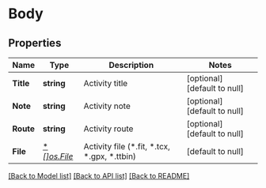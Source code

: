 # Body

## Properties
Name | Type | Description | Notes
------------ | ------------- | ------------- | -------------
**Title** | **string** | Activity title | [optional] [default to null]
**Note** | **string** | Activity note | [optional] [default to null]
**Route** | **string** | Activity route | [optional] [default to null]
**File** | [**[]*os.File**](*os.File.md) | Activity file (*.fit, *.tcx, *.gpx, *.ttbin) | [default to null]

[[Back to Model list]](../README.md#documentation-for-models) [[Back to API list]](../README.md#documentation-for-api-endpoints) [[Back to README]](../README.md)

